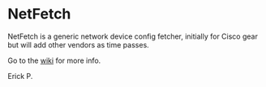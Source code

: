 # NetFetch
NetFetch is a generic network device config fetcher, initially for Cisco gear but will add other vendors as time passes.

Go to the [wiki](https://github.com/erickpaquin/NetFetch/wiki) for more info.

Erick P.
